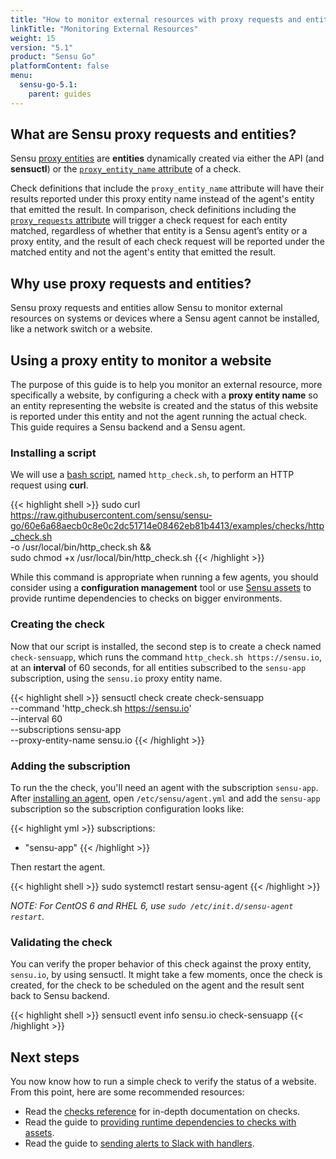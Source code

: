 ```yaml
---
title: "How to monitor external resources with proxy requests and entities"
linkTitle: "Monitoring External Resources"
weight: 15
version: "5.1"
product: "Sensu Go"
platformContent: false
menu: 
  sensu-go-5.1:
    parent: guides
---
```


## What are Sensu proxy requests and entities?

Sensu [proxy entities][1] are **entities** dynamically created via either the
API (and **sensuctl**) or the [`proxy_entity_name` attribute][2] of a check.

Check definitions that include the `proxy_entity_name` attribute will have their
results reported under this proxy entity name instead of the agent's entity that
emitted the result. In comparison, check definitions including the
[`proxy_requests` attribute][3] will trigger a check request for each entity
matched, regardless of whether that entity is a Sensu agent’s entity or a proxy
entity, and the result of each check request will be reported under the matched
entity and not the agent's entity that emitted the result.

## Why use proxy requests and entities?

Sensu proxy requests and entities allow Sensu to monitor external resources
on systems or devices where a Sensu agent cannot be installed, like a
network switch or a website.

## Using a proxy entity to monitor a website

The purpose of this guide is to help you monitor an external resource, more
specifically a website, by configuring a check with a **proxy entity name** so an
entity representing the website is created and the status of this website is
reported under this entity and not the agent running the actual check.
This guide requires a Sensu backend and a Sensu agent.

### Installing a script

We will use a [bash script][4], named `http_check.sh`, to perform an HTTP
request using **curl**.

{{< highlight shell >}}
sudo curl https://raw.githubusercontent.com/sensu/sensu-go/60e6a68aecb0c8e0c2dc51714e08462eb81b4413/examples/checks/http_check.sh \
-o /usr/local/bin/http_check.sh && \
sudo chmod +x /usr/local/bin/http_check.sh
{{< /highlight >}}

While this command is appropriate when running a few agents, you should consider
using a **configuration management** tool or use [Sensu assets][5] to provide
runtime dependencies to checks on bigger environments.

### Creating the check

Now that our script is installed, the second step is to create a check named
`check-sensuapp`, which runs the command `http_check.sh https://sensu.io`, at an
**interval** of 60 seconds, for all entities subscribed to the `sensu-app`
subscription, using the `sensu.io` proxy entity name.

{{< highlight shell >}}
sensuctl check create check-sensuapp \
--command 'http_check.sh https://sensu.io' \
--interval 60 \
--subscriptions sensu-app \
--proxy-entity-name sensu.io
{{< /highlight >}}

### Adding the subscription
To run the the check, you'll need an agent with the subscription `sensu-app`.
After [installing an agent][install], open `/etc/sensu/agent.yml`
and add the `sensu-app` subscription so the subscription configuration looks like:

{{< highlight yml >}}
subscriptions:
  - "sensu-app"
{{< /highlight >}}

Then restart the agent.

{{< highlight shell >}}
sudo systemctl restart sensu-agent
{{< /highlight >}}

_NOTE: For CentOS 6 and RHEL 6, use `sudo /etc/init.d/sensu-agent restart`._

### Validating the check

You can verify the proper behavior of this check against the proxy entity,
`sensu.io`, by using sensuctl. It might take a few moments, once the
check is created, for the check to be scheduled on the agent and the result
sent back to Sensu backend.

{{< highlight shell >}}
sensuctl event info sensu.io check-sensuapp
{{< /highlight >}}

## Next steps

You now know how to run a simple check to verify the status of a website.
From this point, here are some recommended resources:

* Read the [checks reference][6] for in-depth documentation on checks.
* Read the guide to [providing runtime dependencies to checks with assets][5].
* Read the guide to [sending alerts to Slack with handlers][7].

[1]: ../../reference/entities/#what-is-a-proxy-entity
[2]: ../../reference/checks/#check-attributes
[3]: ../../reference/checks/#proxy-requests
[4]: https://raw.githubusercontent.com/sensu/sensu-go/dccfeb9093c21e45fd6505d3b32da354bdf8a136/examples/checks/http_check.sh
[5]: ../../reference/assets
[6]: ../../reference/checks/
[7]: ../send-slack-alerts/
[install]: ../../installation/install-sensu
[start]: ../../reference/agent#restarting-the-service
